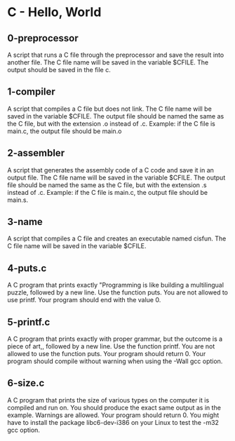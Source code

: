 # C - Hello, World

## 0-preprocessor
A script that runs a C file through the preprocessor and save the result into another file. The C file name will be saved in the variable $CFILE. The output should be saved in the file c.

## 1-compiler
A script that compiles a C file but does not link. The C file name will be saved in the variable $CFILE. The output file should be named the same as the C file, but with the extension .o instead of .c. Example: if the C file is main.c, the output file should be main.o

## 2-assembler
A script that generates the assembly code of a C code and save it in an output file. The C file name will be saved in the variable $CFILE. The output file should be named the same as the C file, but with the extension .s instead of .c. Example: if the C file is main.c, the output file should be main.s.

## 3-name
A script that compiles a C file and creates an executable named cisfun. The C file name will be saved in the variable $CFILE.

## 4-puts.c
A C program that prints exactly "Programming is like building a multilingual puzzle, followed by a new line. Use the function puts. You are not allowed to use printf. Your program should end with the value 0.

## 5-printf.c
A C program that prints exactly with proper grammar, but the outcome is a piece of art,, followed by a new line. Use the function printf. You are not allowed to use the function puts. Your program should return 0. Your program should compile without warning when using the -Wall gcc option.

## 6-size.c
A C program that prints the size of various types on the computer it is compiled and run on. You should produce the exact same output as in the example. Warnings are allowed. Your program should return 0. You might have to install the package libc6-dev-i386 on your Linux to test the -m32 gcc option.